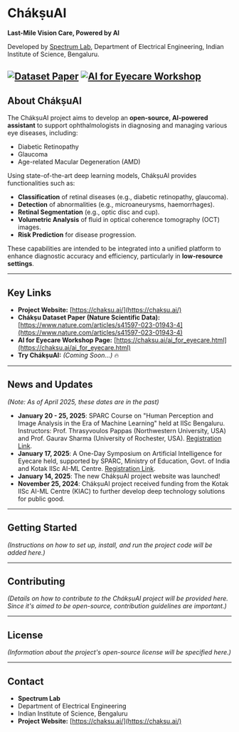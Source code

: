 # ChákṣuAI

**Last-Mile Vision Care, Powered by AI**

Developed by [Spectrum Lab](http://spectrum.ee.iisc.ac.in/), Department of Electrical Engineering, Indian Institute of Science, Bengaluru.

[![Dataset Paper](https://img.shields.io/badge/Dataset%20Paper-Nature%20Sci%20Data-blue?style=flat-square)](https://www.nature.com/articles/s41597-023-01943-4)
[![AI for Eyecare Workshop](https://img.shields.io/badge/AI%20for%20Eyecare-Workshop%20Info-green?style=flat-square)](https://chaksu.ai/ai_for_eyecare.html)
---

## About ChákṣuAI

The ChákṣuAI project aims to develop an **open-source, AI-powered assistant** to support ophthalmologists in diagnosing and managing various eye diseases, including:

* Diabetic Retinopathy
* Glaucoma
* Age-related Macular Degeneration (AMD)

Using state-of-the-art deep learning models, ChákṣuAI provides functionalities such as:

* **Classification** of retinal diseases (e.g., diabetic retinopathy, glaucoma).
* **Detection** of abnormalities (e.g., microaneurysms, haemorrhages).
* **Retinal Segmentation** (e.g., optic disc and cup).
* **Volumetric Analysis** of fluid in optical coherence tomography (OCT) images.
* **Risk Prediction** for disease progression.

These capabilities are intended to be integrated into a unified platform to enhance diagnostic accuracy and efficiency, particularly in **low-resource settings**.

---

## Key Links

* **Project Website:** [https://chaksu.ai/](https://chaksu.ai/)
* **Chákṣu Dataset Paper (Nature Scientific Data):** [https://www.nature.com/articles/s41597-023-01943-4](https://www.nature.com/articles/s41597-023-01943-4)
* **AI for Eyecare Workshop Page:** [https://chaksu.ai/ai_for_eyecare.html](https://chaksu.ai/ai_for_eyecare.html)
* **Try ChákṣuAI:** *(Coming Soon...)* 🔥

---

## News and Updates

*(Note: As of April 2025, these dates are in the past)*

* **January 20 - 25, 2025**: SPARC Course on "Human Perception and Image Analysis in the Era of Machine Learning" held at IISc Bengaluru. Instructors: Prof. Thrasyvoulos Pappas (Northwestern University, USA) and Prof. Gaurav Sharma (University of Rochester, USA). [Registration Link](https://forms.office.com/r/qeDfLccnSg).
* **January 17, 2025**: A One-Day Symposium on Artificial Intelligence for Eyecare held, supported by SPARC, Ministry of Education, Govt. of India and Kotak IISc AI-ML Centre. [Registration Link](https://forms.office.com/r/jDJJ9NuFUB).
* **January 14, 2025**: The new ChákṣuAI project website was launched!
* **November 25, 2024**: ChákṣuAI project received funding from the Kotak IISc AI-ML Centre (KIAC) to further develop deep technology solutions for public good.

---

## Getting Started

*(Instructions on how to set up, install, and run the project code will be added here.)*

---

## Contributing

*(Details on how to contribute to the ChákṣuAI project will be provided here. Since it's aimed to be open-source, contribution guidelines are important.)*

---

## License

*(Information about the project's open-source license will be specified here.)*

---

## Contact

* **Spectrum Lab**
* Department of Electrical Engineering
* Indian Institute of Science, Bengaluru
* **Project Website:** [https://chaksu.ai/](https://chaksu.ai/)

